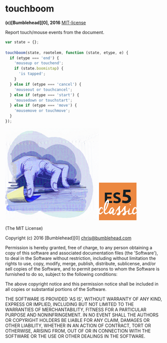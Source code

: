 touchboom
=========
**(c)[Bumblehead][0], 2016** [MIT-license](#license)

Report touch/mouse events from the document.

```javascript
var state = {};

touchboom(state, rootelem, function (state, etype, e) {
  if (etype === 'end') {
    'mouseup or touchend';
    if (state.boomistap) {
      'is tapped';
    }
  } else if (etype === 'cancel') {
    'mouseout or touchcancel';
  } else if (etype === 'start') {
    'mousedown or touchstart';
  } else if (etype === 'move') {
    'mousemove or touchmove';
  }
});
```

[7]: https://raw.githubusercontent.com/iambumblehead/es5classic/master/es5classic_120x120.png


![scrounge](https://github.com/iambumblehead/scroungejs/raw/master/img/hand.png)[![es5 classic][7]][7] 


(The MIT License)

Copyright (c) 2016 [Bumblehead][0] <chris@bumblehead.com>

Permission is hereby granted, free of charge, to any person obtaining a copy of this software and associated documentation files (the 'Software'), to deal in the Software without restriction, including without limitation the rights to use, copy, modify, merge, publish, distribute, sublicense, and/or sell copies of the Software, and to permit persons to whom the Software is furnished to do so, subject to the following conditions:

The above copyright notice and this permission notice shall be included in all copies or substantial portions of the Software.

THE SOFTWARE IS PROVIDED 'AS IS', WITHOUT WARRANTY OF ANY KIND, EXPRESS OR IMPLIED, INCLUDING BUT NOT LIMITED TO THE WARRANTIES OF MERCHANTABILITY, FITNESS FOR A PARTICULAR PURPOSE AND NONINFRINGEMENT. IN NO EVENT SHALL THE AUTHORS OR COPYRIGHT HOLDERS BE LIABLE FOR ANY CLAIM, DAMAGES OR OTHER LIABILITY, WHETHER IN AN ACTION OF CONTRACT, TORT OR OTHERWISE, ARISING FROM, OUT OF OR IN CONNECTION WITH THE SOFTWARE OR THE USE OR OTHER DEALINGS IN THE SOFTWARE.
